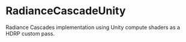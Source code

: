 # RadianceCascadeUnity
 Radiance Cascades implementation using Unity compute shaders as a HDRP custom pass.
